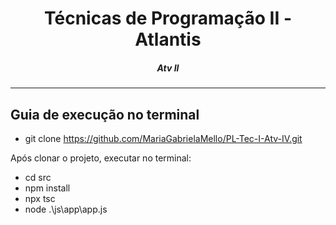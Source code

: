 <h1 align="center">Técnicas de Programação II - Atlantis</h1>
<H5 align="center"> Atv II </H5>

<hr> 

## Guia de execução no terminal

- git clone https://github.com/MariaGabrielaMello/PL-Tec-I-Atv-IV.git

Após clonar o projeto, executar no terminal:

- cd src
- npm install
- npx tsc
- node .\js\app\app.js
